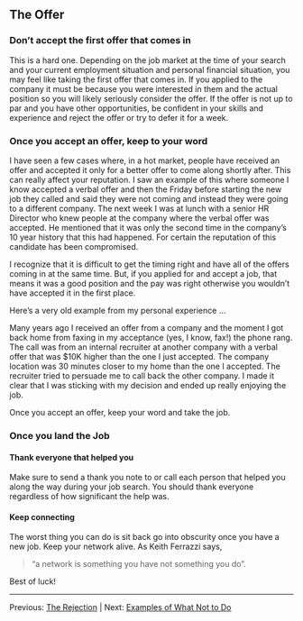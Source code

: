 ## The Offer

### Don’t accept the first offer that comes in

This is a hard one. Depending on the job market at the time of your search and your current employment situation and personal financial situation, you may feel like taking the first offer that comes in. If you applied to the company it must be because you were interested in them and the actual position so you will likely seriously consider the offer. If the offer is not up to par and you have other opportunities, be confident in your skills and experience and reject the offer or try to defer it for a week.

### Once you accept an offer, keep to your word

I have seen a few cases where, in a hot market, people have received an offer and accepted it only for a better offer to come along shortly after. This can really affect your reputation. I saw an example of this where someone I know accepted a verbal offer and then the Friday before starting the new job they called and said they were not coming and instead they were going to a different company. The next week I was at lunch with a senior HR Director who knew people at the company where the verbal offer was accepted. He mentioned that it was only the second time in the company’s 10 year history that this had happened. For certain the reputation of this candidate has been compromised.

I recognize that it is difficult to get the timing right and have all of the offers coming in at the same time. But, if you applied for and accept a job, that means it was a good position and the pay was right otherwise you wouldn’t have accepted it in the first place.

Here’s a very old example from my personal experience ... 

Many years ago I received an offer from a company and the moment I got back home from faxing in my acceptance (yes, I know, fax!) the phone rang. The call was from an internal recruiter at another company with a verbal offer that was $10K higher than the one I just accepted. The company location was 30 minutes closer to my home than the one I accepted. The recruiter tried to persuade me to call back the other company. I made it clear that I was sticking with my decision and ended up really enjoying the job.

Once you accept an offer, keep your word and take the job.

### Once you land the Job

#### Thank everyone that helped you

Make sure to send a thank you note to or call each person that helped you along the way during your job search. You should thank everyone regardless of how significant the help was.

#### Keep connecting

The worst thing you can do is sit back go into obscurity once you have a new job. Keep your network alive. As Keith Ferrazzi says, 

> “a network is something you have not something you do”.

Best of luck!

---

Previous: [The Rejection](07-the-rejection.md) | Next: [Examples of What Not to Do](09-examples-of-what-not-to-do.md)
